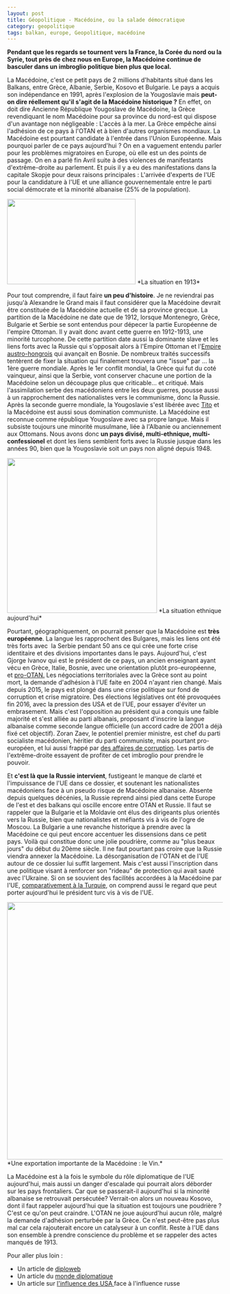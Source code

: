 ```yaml
---
layout: post
title: Géopolitique - Macédoine, ou la salade démocratique 
category: geopolitique
tags: balkan, europe, Geopolitique, macédoine
---
```

**Pendant que les regards se tournent vers la France, la Corée du nord ou la Syrie, tout près de chez nous en Europe, la Macédoine continue de basculer dans un imbroglio politique bien plus que local.&nbsp;**

La Macédoine, c'est ce petit pays de 2 millions d'habitants situé dans les Balkans, entre Grèce, Albanie, Serbie, Kosovo et Bulgarie. Le pays a acquis son indépendance en 1991, après l'explosion de la Yougoslavie mais **peut-on dire réellement qu'il s'agit de la Macédoine historique ?** En effet, on doit dire Ancienne République Yougoslave de Macédoine, la Grèce revendiquant le nom Macédoine pour sa province du nord-est qui dispose d'un avantage non négligeable : L'accès à la mer. La Grèce empêche ainsi l'adhésion de ce pays à l'OTAN et à bien d'autres organismes mondiaux. La Macédoine est pourtant candidate à l'entrée dans l'Union Européenne. Mais pourquoi parler&nbsp;de ce pays aujourd'hui ? On en a vaguement entendu parler pour les problèmes migratoires en Europe, où elle est un des points de passage. On en a parlé fin Avril suite à des violences de manifestants d'extrême-droite au parlement. Et puis il y a eu des manifestations dans la capitale Skopje pour deux raisons principales : L'arrivée d'experts de l'UE pour la candidature à l'UE et une alliance gouvernementale entre le parti social démocrate et la minorité albanaise (25% de la population).

<img class="wp-image-19310 size-medium" src="https://cheziceman.files.wordpress.com/2017/05/macedonia1913-e1493476972112.jpg?w=300" alt="" width="300" height="199">
*La situation en 1913*

Pour tout comprendre, il faut faire **un peu d'histoire**. Je ne reviendrai pas jusqu'à Alexandre le Grand mais il faut considérer que la Macédoine devrait être constituée de la Macédoine actuelle et de sa province grecque. La partition de la Macédoine ne date que de 1912, lorsque Montenegro, Grèce, Bulgarie et Serbie se sont entendus pour dépecer la partie Européenne de l'empire Ottoman. Il y avait donc avant cette guerre en 1912-1913, une minorité turcophone. De cette partition date aussi la dominante slave et les liens forts avec la Russie qui s'opposait alors à l'Empire Ottoman et l'<a href="http://www.geneahistoire-normandie.fr/images/image_article/histoire/Normandie_1914_1918/Autriche-Hongrie-1911.jpg">Empire austro-hongrois</a> qui avançait en Bosnie. De nombreux traités successifs tentèrent de fixer la situation qui finalement trouvera une "issue" par ... la 1ère guerre mondiale. Après le 1er conflit mondial, la Grèce qui fut du coté vainqueur, ainsi que la Serbie, vont conserver chacune une portion de la Macédoine selon un découpage plus que criticable... et critiqué. Mais l'assimilation serbe des macédoniens entre les deux guerres, pousse aussi à un rapprochement des nationalistes vers le communisme, donc la Russie. Après la seconde guerre mondiale, la Yougoslavie s'est libérée avec <a href="https://fr.wikipedia.org/wiki/Josip_Broz_Tito">Tito</a> et la Macédoine est aussi sous domination communiste. La Macédoine est reconnue comme république Yougoslave avec sa propre langue. Mais il subsiste toujours une minorité musulmane, liée à l'Albanie ou anciennement aux Ottomans. Nous avons donc **un pays divisé, multi-ethnique, multi-confessionel** et dont les liens semblent forts avec la Russie jusque dans les années 90, bien que la Yougoslavie soit un pays non aligné depuis 1948.

<img class="size-medium" src="http://www.axl.cefan.ulaval.ca/europe/images/Macedoine-municipalites-map.gif" width="350" height="361">
*La situation ethnique aujourd'hui*

Pourtant, géographiquement, on pourrait penser que la Macédoine est **très européenne**. La langue les rapprochent des Bulgares, mais les liens ont été très forts avec &nbsp;la Serbie pendant 50 ans ce qui crée une forte crise identitaire et des divisions importantes dans le pays. Aujourd'hui, c'est Gjorge Ivanov qui est le président de ce pays, un ancien&nbsp;enseignant ayant vécu en Grèce, Italie, Bosnie, avec une orientation plutôt pro-européenne, et <a href="https://upload.wikimedia.org/wikipedia/commons/thumb/0/0b/Major_NATO_affiliations_in_Europe.svg/500px-Major_NATO_affiliations_in_Europe.svg.png">pro-OTAN.</a> Les négociations territoriales avec la Grèce sont au point mort, la demande d'adhésion à l'UE faite en 2004 n'ayant rien changé. Mais depuis 2015, le pays est plongé dans une crise politique sur fond de corruption et crise migratoire. Des élections législatives ont été provoquées fin 2016, avec la pression des USA et de l'UE, pour essayer d'éviter un embrasement. Mais c'est l'opposition au président qui a conquis une faible majorité et s'est alliée au parti albanais, proposant d'inscrire la langue albanaise comme seconde langue officielle (un accord cadre de 2001 a déjà fixé cet objectif). Zoran Zaev, le potentiel premier ministre, est chef du parti socialiste macédonien, héritier du parti communiste, mais pourtant pro-européen, et lui aussi frappé par <a href="https://www.occrp.org/en/component/content/article?id=3798:macedonia-prime-minister-accused-of-property-fraud-as-new-wiretap-tapes-emerge">des affaires de corruption</a>. Les partis de l'extrême-droite essayent de profiter de cet imbroglio pour prendre le pouvoir.

Et **c'est là que la Russie intervient**, fustigeant le manque de clarté et l'impuissance de l'UE dans ce dossier, et soutenant les nationalistes macédoniens face à un pseudo risque de Macédoine albanaise. Absente depuis quelques décénies, la Russie reprend ainsi pied dans cette Europe de l'est et des balkans qui oscille encore entre OTAN et Russie. Il faut se rappeler que la Bulgarie et la Moldavie ont élus des dirigeants plus orientés vers la Russie, bien que nationalistes et méfiants vis à vis de l'ogre de Moscou. La Bulgarie a une revanche historique à prendre avec la Macédoine ce qui peut encore accentuer les dissensions dans ce petit pays. Voilà qui constitue donc une jolie poudrière, comme au "plus beaux jours" du début du 20ème siècle. Il ne faut pourtant pas croire que la Russie viendra annexer la Macédoine. La désorganisation de l'OTAN et de l'UE autour de ce dossier lui suffit largement. Mais c'est aussi l'inscription dans une politique visant à renforcer son "rideau" de protection qui avait sauté avec l'Ukraine. Si on se souvient des facilités accordées à la Macédoine par l'UE, <a href="http://www.lequotidien.lu/editoriaux/mettre-fin-a-lhypocrisie/">comparativement à la Turquie</a>, on comprend aussi le regard que peut porter aujourd'hui le président turc vis à vis de l'UE.

<img class="size-medium" src="http://www.eastagri.org/files/winemacedoniaexport.png" width="1000" height="600">
*Une exportation importante de la Macédoine : le Vin.*

La Macédoine est à la fois le symbole du rôle diplomatique de l'UE aujourd'hui, mais aussi un danger d'escalade qui pourrait alors déborder sur les pays frontaliers. Car que se passerait-il aujourd'hui si la minorité albanaise se retrouvait persécutée? Verrait-on alors un nouveau Kosovo, dont il faut rappeler aujourd'hui que la situation est toujours une poudrière ? C'est ce qu'on peut craindre. L'OTAN ne joue aujourd'hui aucun rôle, malgré la demande d'adhésion perturbée par la Grèce. Ce n'est peut-être pas plus mal car cela rajouterait encore un catalyseur à un conflit. Reste à l'UE dans son ensemble à prendre conscience du problème et se rappeler des actes manqués de 1913.

Pour aller plus loin :

* Un article de&nbsp;<a href="http://www.diploweb.com/Geopolitique-de-la-Macedoine-ARYM.html">diploweb</a>
* Un article du&nbsp;<a href="https://www.monde-diplomatique.fr/2016/05/DERENS/55439">monde diplomatique</a>
* Un article sur&nbsp;<a href="http://reseauinternational.net/le-cas-macedonien-les-usa-et-lalbanie-veulent-en-finir-avec-linfluence-russe-dans-les-balkans/">l'influence des USA&nbsp;</a>face à l'influence russe

